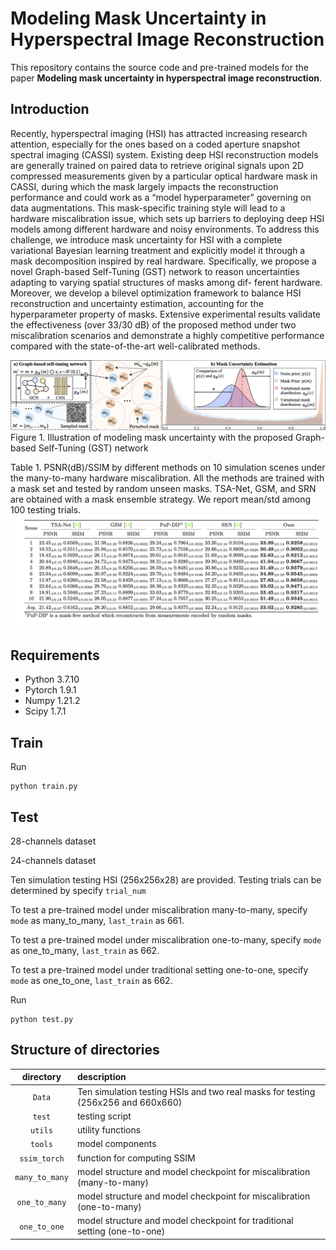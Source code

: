 # Modeling Mask Uncertainty in Hyperspectral Image Reconstruction


This repository contains the source code and pre-trained models for the paper **Modeling mask uncertainty in hyperspectral image reconstruction**.

## Introduction
Recently, hyperspectral imaging (HSI) has attracted increasing research attention, especially for the ones based on a coded aperture snapshot spectral imaging (CASSI) system. Existing deep HSI reconstruction models are generally trained on paired data to retrieve original signals upon 2D compressed measurements given by a particular optical hardware mask in CASSI, during which the mask largely impacts the reconstruction performance and could work as a “model hyperparameter” governing on data augmentations. This mask-specific training style will lead to a hardware miscalibration issue, which sets up barriers to deploying deep HSI models among different hardware and noisy environments. To address this challenge, we introduce mask uncertainty for HSI with a complete variational Bayesian learning treatment and explicitly model it through a mask decomposition inspired by real hardware. Specifically, we propose a novel Graph-based Self-Tuning (GST) network to reason uncertainties adapting to varying spatial structures of masks among dif- ferent hardware. Moreover, we develop a bilevel optimization framework to balance HSI reconstruction and uncertainty estimation, accounting for the hyperparameter property of masks. Extensive experimental results validate the effectiveness (over 33/30 dB) of the proposed method under two miscalibration scenarios and demonstrate a highly competitive performance compared with the state-of-the-art well-calibrated methods.


![RDN](/figure/framework.png)
Figure 1. Illustration of modeling mask uncertainty with the proposed Graph-based Self-Tuning (GST) network

Table 1. PSNR(dB)/SSIM by different methods on 10 simulation scenes under the many-to-many hardware miscalibration. All the methods are trained with a mask set and tested by random unseen masks. TSA-Net, GSM, and SRN are obtained with a mask ensemble strategy. We report mean/std among 100 testing trials.
![RDN](/figure/M2M_tab.png)


## Requirements

* Python 3.7.10
* Pytorch 1.9.1
* Numpy 1.21.2
* Scipy 1.7.1

## Train

Run

```
python train.py
```


## Test

28-channels dataset

24-channels dataset

Ten simulation testing HSI (256x256x28) are provided. Testing trials can be determined by specify `trial_num`

To test a pre-trained model under miscalibration many-to-many, specify `mode` as many_to_many, `last_train` as 661. 


To test a pre-trained model under miscalibration one-to-many, specify `mode` as one_to_many, `last_train` as 662. 


To test a pre-trained model under traditional setting one-to-one, specify `mode` as one_to_one, `last_train` as 662. 

Run

```
python test.py
```



## Structure of directories

| directory  | description  |
| :--------: | :----------- | 
| `Data` | Ten simulation testing HSIs and two real masks for testing (256x256 and 660x660) | 
| `test`    | testing script |
| `utils`   | utility functions|
| `tools`    | model components |
| `ssim_torch`    | function for computing SSIM |
| `many_to_many`      | model structure and model checkpoint for miscalibration (many-to-many) |
| `one_to_many`      | model structure and model checkpoint for miscalibration (one-to-many) |
| `one_to_one`      | model structure and model checkpoint for traditional setting (one-to-one) |


